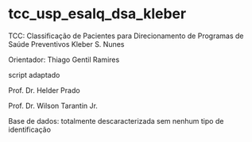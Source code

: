 # tcc_usp_esalq_dsa_kleber
TCC: Classificação de Pacientes para Direcionamento de Programas de Saúde Preventivos
Kleber S. Nunes
 
Orientador: Thiago Gentil Ramires

script adaptado 

Prof. Dr. Helder Prado

Prof. Dr. Wilson Tarantin Jr.

Base de dados: totalmente descaracterizada sem nenhum tipo de identificação
